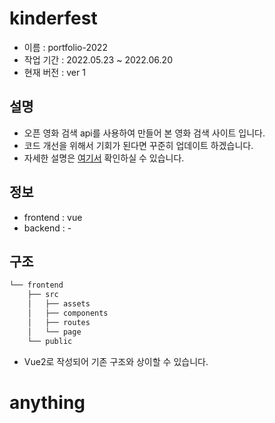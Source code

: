 # kinderfest

- 이름 : portfolio-2022
- 작업 기간 : 2022.05.23 ~ 2022.06.20
- 현재 버전 : ver 1


## 설명
- 오픈 영화 검색 api를 사용하여 만들어 본 영화 검색 사이트 입니다.
- 코드 개선을 위해서 기회가 된다면 꾸준히 업데이트 하겠습니다.
- 자세한 설명은 <a href="https://purplenaive.notion.site/Kinderfest-123aed6f93a1438aae026f32b36d6d76" target="_blank">여기서</a> 확인하실 수 있습니다.

## 정보
- frontend : vue
- backend : -

## 구조
```bash
└── frontend
    ├── src
    │   ├── assets
    │   ├── components
    │   ├── routes
    │   └── page
    └── public
``` 

- Vue2로 작성되어 기존 구조와 상이할 수 있습니다.
# anything

